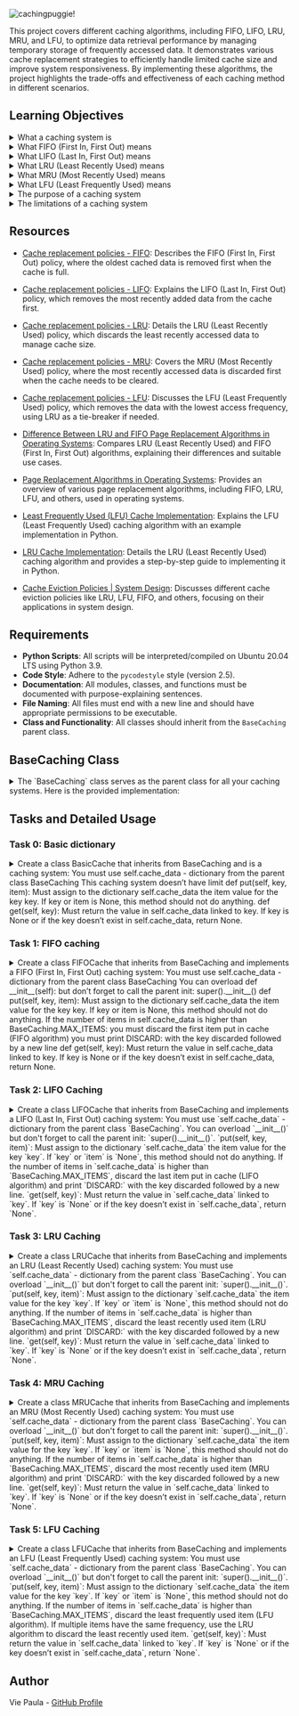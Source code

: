 
![cachingpuggie!](https://github.com/user-attachments/assets/3f7251bf-3f91-4930-860b-edf12b357843)


This project covers different caching algorithms, including FIFO, LIFO, LRU, MRU, and LFU, to optimize data retrieval performance by managing temporary storage of frequently accessed data. It demonstrates various cache replacement strategies to efficiently handle limited cache size and improve system responsiveness. By implementing these algorithms, the project highlights the trade-offs and effectiveness of each caching method in different scenarios.

## Learning Objectives

<details>
<summary>What a caching system is</summary>
  
A caching system temporarily stores frequently accessed data to improve data retrieval speed and reduce the need to access the underlying slower storage. By keeping a small amount of frequently or recently used data in a cache, a system can significantly reduce the time it takes to retrieve that data.  
Covered in **all tasks**.

</details>

<details>
<summary>What FIFO (First In, First Out) means</summary>

FIFO is a cache replacement policy where the oldest added item (first in) is the first to be removed (first out) when the cache reaches its maximum size. This strategy is simple but may not always provide the best performance if the older data is frequently accessed.  
Covered in **Task 1: FIFO Caching**.

</details>

<details>
<summary>What LIFO (Last In, First Out) means</summary>

LIFO is a cache replacement policy where the most recently added item (last in) is the first to be removed (first out) when the cache reaches its maximum size. This strategy prioritizes keeping older data while discarding the newest, which might not be optimal if new data is frequently accessed.  
Covered in **Task 2: LIFO Caching**.

</details>

<details>
<summary>What LRU (Least Recently Used) means</summary>

LRU is a cache replacement policy that removes the least recently accessed item when the cache reaches its maximum size. This strategy assumes that items not recently used are less likely to be accessed soon, making it a good choice for workloads where data locality is important.  
Covered in **Task 3: LRU Caching**.

</details>

<details>
<summary>What MRU (Most Recently Used) means</summary>

MRU is a cache replacement policy that removes the most recently accessed item when the cache reaches its maximum size. This strategy assumes that the most recently used items are less likely to be accessed again soon. It can be useful in scenarios where older data is more likely to be reused than the newest data.  
Covered in **Task 4: MRU Caching**.

</details>

<details>
<summary>What LFU (Least Frequently Used) means</summary>

LFU is a cache replacement policy that removes the item with the least frequency of access when the cache reaches its maximum size. If multiple items have the same frequency, the least recently used (LRU) item among them is discarded. This strategy is effective when items are frequently reused over time.  
Covered in **Task 5: LFU Caching**.

</details>

<details>
<summary>The purpose of a caching system</summary>

The primary purpose of a caching system is to reduce data access times and improve overall system performance by temporarily storing frequently or recently accessed data in a faster storage medium. Caching reduces the need to repeatedly access slower backend storage, thereby speeding up data retrieval and reducing the load on the main storage.  
Covered in **all tasks**.

</details>

<details>
<summary>The limitations of a caching system</summary>

Caching systems have several limitations:  
- **Limited Size:** Caches have a limited size and can only store a small subset of the total data, requiring an effective replacement strategy to manage the cache contents.  
- **Cache Invalidation:** Data in the cache may become outdated (stale), requiring mechanisms to invalidate or update cache entries.  
- **Increased Complexity:** Implementing caching adds complexity to the system design, including cache management, eviction strategies, and synchronization with the main storage.  
- **Cache Misses:** When a requested item is not in the cache (cache miss), there is an added cost of fetching data from the slower backend storage.  

</details>


## Resources

- [Cache replacement policies - FIFO](https://en.wikipedia.org/wiki/Cache_replacement_policies#First_In_First_Out_%28FIFO%29): Describes the FIFO (First In, First Out) policy, where the oldest cached data is removed first when the cache is full.
  
- [Cache replacement policies - LIFO](https://en.wikipedia.org/wiki/Cache_replacement_policies#Last_In_First_Out_%28LIFO%29): Explains the LIFO (Last In, First Out) policy, which removes the most recently added data from the cache first.
  
- [Cache replacement policies - LRU](https://en.wikipedia.org/wiki/Cache_replacement_policies#Least_Recently_Used_%28LRU%29): Details the LRU (Least Recently Used) policy, which discards the least recently accessed data to manage cache size.
  
- [Cache replacement policies - MRU](https://en.wikipedia.org/wiki/Cache_replacement_policies#Most_Recently_Used_%28MRU%29): Covers the MRU (Most Recently Used) policy, where the most recently accessed data is discarded first when the cache needs to be cleared.
  
- [Cache replacement policies - LFU](https://en.wikipedia.org/wiki/Cache_replacement_policies#Least-Frequently_Used_%28LFU%29): Discusses the LFU (Least Frequently Used) policy, which removes the data with the lowest access frequency, using LRU as a tie-breaker if needed.

- [Difference Between LRU and FIFO Page Replacement Algorithms in Operating Systems](https://www.geeksforgeeks.org/difference-between-lru-and-fifo-page-replacement-algorithms-in-operating-system/?ref=gcse_ind): Compares LRU (Least Recently Used) and FIFO (First In, First Out) algorithms, explaining their differences and suitable use cases.

- [Page Replacement Algorithms in Operating Systems](https://www.geeksforgeeks.org/page-replacement-algorithms-in-operating-systems/?ref=gcse_ind): Provides an overview of various page replacement algorithms, including FIFO, LRU, LFU, and others, used in operating systems.

- [Least Frequently Used (LFU) Cache Implementation](https://www.geeksforgeeks.org/least-frequently-used-lfu-cache-implementation/?ref=header_outind): Explains the LFU (Least Frequently Used) caching algorithm with an example implementation in Python.

- [LRU Cache Implementation](https://www.geeksforgeeks.org/lru-cache-implementation/?ref=header_outind): Details the LRU (Least Recently Used) caching algorithm and provides a step-by-step guide to implementing it in Python.

- [Cache Eviction Policies | System Design](https://www.geeksforgeeks.org/cache-eviction-policies-system-design/?ref=header_outind): Discusses different cache eviction policies like LRU, LFU, FIFO, and others, focusing on their applications in system design.


## Requirements

- **Python Scripts**: All scripts will be interpreted/compiled on Ubuntu 20.04 LTS using Python 3.9.
- **Code Style**: Adhere to the `pycodestyle` style (version 2.5).
- **Documentation**: All modules, classes, and functions must be documented with purpose-explaining sentences.
- **File Naming**: All files must end with a new line and should have appropriate permissions to be executable.
- **Class and Functionality**: All classes should inherit from the `BaseCaching` parent class.

## BaseCaching Class

<details> <summary>The `BaseCaching` class serves as the parent class for all your caching systems. Here is the provided implementation:</summary>


```python
#!/usr/bin/python3
""" BaseCaching module
"""

class BaseCaching():
    """ BaseCaching defines:
      - constants of your caching system
      - where your data are stored (in a dictionary)
    """
    MAX_ITEMS = 4

    def __init__(self):
        """ Initialize
        """
        self.cache_data = {}

    def print_cache(self):
        """ Print the cache
        """
        print("Current cache:")
        for key in sorted(self.cache_data.keys()):
            print("{}: {}".format(key, self.cache_data.get(key)))

    def put(self, key, item):
        """ Add an item in the cache
        """
        raise NotImplementedError("put must be implemented in your cache class")

    def get(self, key):
        """ Get an item by key
        """
        raise NotImplementedError("get must be implemented in your cache class")
```
</details>

## Tasks and Detailed Usage

### Task 0: Basic dictionary

<details> 
<summary> Create a class BasicCache that inherits from BaseCaching and is a caching system:
You must use self.cache_data - dictionary from the parent class BaseCaching
This caching system doesn’t have limit
def put(self, key, item):
Must assign to the dictionary self.cache_data the item value for the key key.
If key or item is None, this method should not do anything.
def get(self, key):
Must return the value in self.cache_data linked to key.
If key is None or if the key doesn’t exist in self.cache_data, return None.
</summary>
<br>

**Description:**
The `BasicCache` class is a simple caching system that inherits from the `BaseCaching` parent class. Unlike other caching systems, this cache has no limit on the number of items it can store. The class provides two primary methods:

- `put(key, item)`: Adds an item to the cache.
- `get(key)`: Retrieves an item by key from the cache.

**Implementation**:
```python
#!/usr/bin/env python3
''' Module for BasicCache class.
This module contains the BasicCache class, a simple caching system
that inherits from the BaseCaching parent class. It has no limit on
the number of items it can store in the cache.
'''
BaseCaching = __import__('base_caching').BaseCaching


class BasicCache(BaseCaching):
    ''' BasicCache defines a caching system with no item limit.
    It inherits from BaseCaching.
    '''

    def put(self, key, item):
        ''' Add an item to the cache.
        If key or item is None, this method does nothing.
        '''
        if key is not None and item is not None:
            self.cache_data[key] = item

    def get(self, key):
        ''' Retrieve an item by key from the cache.
        If key is None or doesn't exist in the cache, returns None.
        '''
        if key is None or key not in self.cache_data:
            return None
        return self.cache_data[key]

```

**Usage:**


1. **Initialization**:
   To use the `BasicCache` class, import it from the `0-basic_cache.py` file and create an instance:

   ```python
   BasicCache = __import__('0-basic_cache').BasicCache

   my_cache = BasicCache()
   ```

2. **Adding items to the cache**:
   Use the `put` method to add key-value pairs to the cache. If either the `key` or `item` is `None`, the method does nothing.

   ```python
   my_cache.put("A", "Hello")  # Adds "A": "Hello" to the cache
   my_cache.put("B", "World")  # Adds "B": "World" to the cache
   my_cache.put("C", "Holberton")  # Adds "C": "Holberton" to the cache
   ```

3. **Retrieving items from the cache**:
   Use the `get` method to retrieve values from the cache using their keys. If the `key` is `None` or doesn't exist, the method returns `None`.

   ```python
   print(my_cache.get("A"))  # Output: Hello
   print(my_cache.get("B"))  # Output: World
   print(my_cache.get("C"))  # Output: Holberton
   print(my_cache.get("D"))  # Output: None
   ```

4. **Displaying the current cache**:
   The `print_cache` method of the `BaseCaching` class can be used to display the current state of the cache.

   ```python
   my_cache.print_cache()
   ```

5. **Running the script to test the class**:
   To test the functionality of the `BasicCache` class, use `0-main.py`:

   ```python
   #!/usr/bin/python3
   ''' 0-main module
   Tests the BasicCache class.
   '''

   BasicCache = __import__('0-basic_cache').BasicCache

   my_cache = BasicCache()
   my_cache.print_cache()  # Expected output: "Current cache:" (empty)
   my_cache.put("A", "Hello")
   my_cache.put("B", "World")
   my_cache.put("C", "Holberton")
   my_cache.print_cache()
   # Expected output:
   # Current cache:
   # A: Hello
   # B: World
   # C: Holberton

   print(my_cache.get("A"))  # Output: Hello
   print(my_cache.get("B"))  # Output: World
   print(my_cache.get("C"))  # Output: Holberton
   print(my_cache.get("D"))  # Output: None

   my_cache.put("D", "School")
   my_cache.put("E", "Battery")
   my_cache.put("A", "Street")
   my_cache.print_cache()
   # Expected output:
   # Current cache:
   # A: Street
   # B: World
   # C: Holberton
   # D: School
   # E: Battery

   print(my_cache.get("A"))  # Output: Street
   ```

   Make the script executable by running:

   ```sh
   chmod +x 0-main.py
   ```

   Then, run the script to test:

   ```sh
   ./0-main.py
   ```

   Verify the output matches the expected results.

**Expected Output:**
```bash
Current cache:
Current cache:
A: Hello
B: World
C: Holberton
Hello
World
Holberton
None
Current cache:
A: Hello
B: World
C: Holberton
Current cache:
A: Street
B: World
C: Holberton
D: School
E: Battery
Street
```

**Explanation**

- **`put` Method**: Adds an item to the cache if both `key` and `item` are not `None`.
- **`get` Method**: Retrieves the value associated with the `key` from the cache. Returns `None` if `key` is `None` or does not exist in the cache.
- **Cache Display**: The cache state is printed using the `print_cache` method.


</details>

### Task 1: FIFO caching

<details> 
<summary> Create a class FIFOCache that inherits from BaseCaching and implements a FIFO (First In, First Out) caching system:
You must use self.cache_data - dictionary from the parent class BaseCaching
You can overload def __init__(self): but don’t forget to call the parent init: super().__init__()
def put(self, key, item):
Must assign to the dictionary self.cache_data the item value for the key key.
If key or item is None, this method should not do anything.
If the number of items in self.cache_data is higher than BaseCaching.MAX_ITEMS:
you must discard the first item put in cache (FIFO algorithm)
you must print DISCARD: with the key discarded followed by a new line
def get(self, key):
Must return the value in self.cache_data linked to key.
If key is None or if the key doesn’t exist in self.cache_data, return None.
</summary>
<br>

**Description:**
The `FIFOCache` class is a caching system that inherits from the `BaseCaching` parent class. It uses a FIFO (First In, First Out) caching algorithm. The class maintains the order in which items are added to the cache and removes the oldest item when the cache exceeds its size limit (`MAX_ITEMS`).

- `put(key, item)`: Adds an item to the cache. If the cache exceeds its size limit, it discards the oldest item following the FIFO policy.
- `get(key)`: Retrieves an item by key from the cache.

**Implementation**:
```python
#!/usr/bin/env python3
'''
This module contains the FIFOCache class, a caching system
that inherits from the BaseCaching parent class. It uses the
FIFO (First In, First Out) caching algorithm.
'''
BaseCaching = __import__('base_caching').BaseCaching


class FIFOCache(BaseCaching):
    ''' FIFOCache defines a caching system with a FIFO eviction policy.
    '''

    def __init__(self):
        '''
        Calls the parent class' init method and initializes
        an order list to keep track of the insertion order.
        '''
        super().__init__()
        self.order = []

    def put(self, key, item):
        ''' Add an item to the cache.
        If key or item is None this method does nothing.
        If the number of items in the cache exceeds MAX_ITEMS
        the first item added is discarded following FIFO.
        '''
        if key is not None and item is not None:
            if key not in self.cache_data:
                self.order.append(key)
            self.cache_data[key] = item

            if len(self.cache_data) > BaseCaching.MAX_ITEMS:
                first_key = self.order.pop(0)
                del self.cache_data[first_key]
                print(f"DISCARD: {first_key}")

    def get(self, key):
        ''' Retrieve an item by key from the cache.
        If key is None or doesn't exist in the cache, returns None.
        '''
        if key is None or key not in self.cache_data:
            return None
        return self.cache_data[key]

```

**Usage:**

1. **Initialization**:
   To use the `FIFOCache` class, import it from the `1-fifo_cache.py` file and create an instance:

   ```python
   FIFOCache = __import__('1-fifo_cache').FIFOCache

   my_cache = FIFOCache()
   ```

2. **Adding items to the cache**:
   Use the `put` method to add key-value pairs to the cache. If either the `key` or `item` is `None`, the method does nothing. If the cache exceeds its size limit, the oldest item will be removed following the FIFO algorithm.

   ```python
   my_cache.put("A", "Hello")
   my_cache.put("B", "World")
   my_cache.put("C", "Holberton")
   my_cache.put("D", "School")
   my_cache.print_cache()
   ```

3. **Evicting items based on FIFO**:
   When the cache exceeds `MAX_ITEMS`, the `put` method discards the first item added to the cache and prints a message indicating which item was discarded.

4. **Retrieving items from the cache**:
   Use the `get` method to retrieve values from the cache using their keys. If the `key` is `None` or doesn't exist, the method returns `None`.

   ```python
   print(my_cache.get("A"))  # May output: None (if "A" has been discarded)
   print(my_cache.get("B"))  # Output: World
   ```

5. **Running the script to test the class**:
   To test the functionality of the `FIFOCache` class, use `1-main.py`:

   ```python
   #!/usr/bin/python3
   """ 1-main """
   FIFOCache = __import__('1-fifo_cache').FIFOCache

   my_cache = FIFOCache()
   my_cache.put("A", "Hello")
   my_cache.put("B", "World")
   my_cache.put("C", "Holberton")
   my_cache.put("D", "School")
   my_cache.print_cache()
   my_cache.put("E", "Battery")
   my_cache.print_cache()
   my_cache.put("C", "Street")
   my_cache.print_cache()
   my_cache.put("F", "Mission")
   my_cache.print_cache()
   ```

   Make the script executable by running:

   ```sh
   chmod +x 1-main.py
   ```

   Then, run the script to test:

   ```sh
   ./1-main.py
   ```

   Verify the output matches the expected results.

**Expected Output:**
```bash
Current cache:
A: Hello
B: World
C: Holberton
D: School
DISCARD: A
Current cache:
B: World
C: Holberton
D: School
E: Battery
Current cache:
B: World
C: Street
D: School
E: Battery
DISCARD: B
Current cache:
C: Street
D: School
E: Battery
F: Mission
```

**Explanation**

- **`put` Method**: Adds an item to the cache if both `key` and `item` are not `None`. If the cache exceeds `MAX_ITEMS`, the first item is discarded.
- **`get` Method**: Retrieves the value associated with the `key` from the cache. Returns `None` if `key` is `None` or does not exist in the cache.
- **Cache Display**: The cache state is printed using the `print_cache` method, and items are evicted based on the FIFO policy.

</details>

### Task 2: LIFO Caching

<details> 
<summary> Create a class LIFOCache that inherits from BaseCaching and implements a LIFO (Last In, First Out) caching system:
You must use `self.cache_data` - dictionary from the parent class `BaseCaching`.
You can overload `__init__()` but don't forget to call the parent init: `super().__init__()`.
`put(self, key, item)`: Must assign to the dictionary `self.cache_data` the item value for the key `key`. If `key` or `item` is `None`, this method should not do anything. If the number of items in `self.cache_data` is higher than `BaseCaching.MAX_ITEMS`, discard the last item put in cache (LIFO algorithm) and print `DISCARD:` with the key discarded followed by a new line.
`get(self, key)`: Must return the value in `self.cache_data` linked to `key`. If `key` is `None` or if the key doesn’t exist in `self.cache_data`, return `None`.
</summary>
<br>

**Description:**
The `LIFOCache` class is a caching system that inherits from the `BaseCaching` parent class. It uses a LIFO (Last In, First Out) caching algorithm. The class removes the most recently added item from the cache when the cache exceeds its size limit (`MAX_ITEMS`).

- `put(key, item)`: Adds an item to the cache. If the cache exceeds its size limit, it discards the last item added following the LIFO policy.
- `get(key)`: Retrieves an item by key from the cache.

**Implementation:**
```python
#!/usr/bin/env python3
'''
This module contains the LIFOCache class, a caching system
that inherits from the BaseCaching parent class. It uses the
LIFO (Last In, First Out) caching algorithm.
'''
BaseCaching = __import__('base_caching').BaseCaching


class LIFOCache(BaseCaching):
    ''' LIFOCache defines a caching system with a LIFO eviction policy.
    '''

    def __init__(self):
        '''
        Calls the parent class' init method and initializes
        a list to keep track of the order of insertion.
        '''
        super().__init__()
        self.stack = []

    def put(self, key, item):
        ''' Add an item to the cache.
        If key or item is None this method does nothing.
        If the number of items in the cache exceeds MAX_ITEMS,
        the last item added is discarded following LIFO.
        '''
        if key is not None and item is not None:
            self.cache_data[key] = item
            self.stack.append(key)

            if len(self.cache_data) > BaseCaching.MAX_ITEMS:
                # Remove the most recently added item
                last_key = self.stack.pop(-2)
                del self.cache_data[last_key]
                print(f"DISCARD: {last_key}")

    def get(self, key):
        ''' Retrieve an item by key from the cache.
        If key is None or doesn't exist in the cache, it returns None.
        '''
        return self.cache_data.get(key, None)
```

**Usage:**

1. **Initialization**:
   To use the `LIFOCache` class, import it from the `2-lifo_cache.py` file and create an instance:

   ```python
   LIFOCache = __import__('2-lifo_cache').LIFOCache

   my_cache = LIFOCache()
   ```

2. **Adding items to the cache**:
   Use the `put` method to add key-value pairs to the cache. If either the `key` or `item` is `None`, the method does nothing. If the cache exceeds its size limit, the most recently added item will be removed following the LIFO algorithm.

   ```python
   my_cache.put("A", "Hello")
   my_cache.put("B", "World")
   my_cache.put("C", "Holberton")
   my_cache.put("D", "School")
   my_cache.print_cache()
   ```

3. **Evicting items based on LIFO**:
   When the cache exceeds `MAX_ITEMS`, the `put` method discards the most recently added item to the cache and prints a message indicating which item was discarded.

4. **Retrieving items from the cache**:
   Use the `get` method to retrieve values from the cache using their keys. If the `key` is `None` or doesn't exist, the method returns `None`.

   ```python
   print(my_cache.get("A"))  # Output: Hello
   print(my_cache.get("B"))  # Output: World
   ```

5. **Running the script to test the class**:
   To test the functionality of the `LIFOCache` class, use `2-main.py`:
   ```python
   #!/usr/bin/python3
   """ 2-main """
   LIFOCache = __import__('2-lifo_cache').LIFOCache

   my_cache = LIFOCache()
   my_cache.put("A", "Hello")
   my_cache.put("B", "World")
   my_cache.put("C", "Holberton")
   my_cache.put("D", "School")
   my_cache.print_cache()
   my_cache.put("E", "Battery")
   my_cache.print_cache()
   my_cache.put("C", "Street")
   my_cache.print_cache()
   my_cache.put("F", "Mission")
   my_cache.print_cache()
   my_cache.put("G", "San Francisco")
   my_cache.print_cache()
   ```

   Make the script executable by running:

   ```sh
   chmod +x 2-main.py
   ```

   Then, run the script to test:

   ```sh
   ./2-main.py
   ```

   Verify the output matches the expected results.

**Expected Output:**
```bash
Current cache:
A: Hello
B: World
C: Holberton
D: School
DISCARD: D
Current cache:
A: Hello
B: World
C: Holberton
E: Battery
Current cache:
A: Hello
B: World
C: Street
E: Battery
DISCARD: C
Current cache:
A: Hello
B: World
E: Battery
F: Mission
DISCARD: F
Current cache:
A: Hello
B: World
E: Battery
G: San Francisco
```

**Explanation**

- **`put` Method**: Adds an item to the cache if both `key` and `item` are not `None`. If the cache exceeds `MAX_ITEMS`, the most recently added item is discarded.
- **`get` Method**: Retrieves the value associated with the `key` from the cache. Returns `None` if `key` is `None` or does not exist in the cache.
- **Cache Display**: The cache state is printed using the `print_cache` method, and items are evicted based on the LIFO policy.

</details>

### Task 3: LRU Caching

<details> 
<summary> Create a class LRUCache that inherits from BaseCaching and implements an LRU (Least Recently Used) caching system:
You must use `self.cache_data` - dictionary from the parent class `BaseCaching`.
You can overload `__init__()` but don't forget to call the parent init: `super().__init__()`.
`put(self, key, item)`: Must assign to the dictionary `self.cache_data` the item value for the key `key`. If `key` or `item` is `None`, this method should not do anything. If the number of items in `self.cache_data` is higher than `BaseCaching.MAX_ITEMS`, discard the least recently used item (LRU algorithm) and print `DISCARD:` with the key discarded followed by a new line.
`get(self, key)`: Must return the value in `self.cache_data` linked to `key`. If `key` is `None` or if the key doesn’t exist in `self.cache_data`, return `None`.
</summary>
<br>

**Description:**
The `LRUCache` class is a caching system that inherits from the `BaseCaching` parent class. It uses an LRU (Least Recently Used) caching algorithm. The class keeps track of the order in which keys are accessed and removes the least recently used item from the cache when it exceeds its size limit (`MAX_ITEMS`).

- `put(key, item)`: Adds an item to the cache. If the cache exceeds its size limit, it discards the least recently used item following the LRU policy.
- `get(key)`: Retrieves an item by key from the cache.

**Implementation:**
```python
#!/usr/bin/env python3
'''
This module contains the LRUCache class, a caching system
that inherits from the BaseCaching parent class. It uses the
LRU (Least Recently Used) caching algorithm.
'''
BaseCaching = __import__('base_caching').BaseCaching


class LRUCache(BaseCaching):
    ''' LRUCache defines a caching system with an LRU eviction policy.
    '''

    def __init__(self):
        '''
        Calls the parent class' init method and initializes
        an ordered list to keep track of the usage order.
        '''
        super().__init__()
        self.usage_order = []

    def put(self, key, item):
        ''' Add an item to the cache.
        If key or item is None this method does nothing.
        If the number of items in the cache exceeds MAX_ITEMS,
        the least recently used item is discarded following LRU.
        '''
        if key is not None and item is not None:
            # If the key already exists update the item and move key to the end
            if key in self.cache_data:
                self.usage_order.remove(key)
            self.cache_data[key] = item
            self.usage_order.append(key)

            # If cache exceeds the max size remove the LRU item
            if len(self.cache_data) > BaseCaching.MAX_ITEMS:
                lru_key = self.usage_order.pop(0)
                del self.cache_data[lru_key]
                print(f"DISCARD: {lru_key}")

    def get(self, key):
        ''' Retrieve an item by key from the cache.
        If key is None or doesn't exist in the cache it returns None.
        '''
        if key is not None and key in self.cache_data:
            # Since this key was recently accessed update the usage order
            self.usage_order.remove(key)
            self.usage_order.append(key)
            return self.cache_data[key]
        return None
```

**Usage:**

1. **Initialization**:
   To use the `LRUCache` class, import it from the `3-lru_cache.py` file and create an instance:

   ```python
   LRUCache = __import__('3-lru_cache').LRUCache

   my_cache = LRUCache()
   ```

2. **Adding items to the cache**:
   Use the `put` method to add key-value pairs to the cache. If either the `key` or `item` is `None`, the method does nothing. If the cache exceeds its size limit, the least recently used item will be removed following the LRU algorithm.

   ```python
   my_cache.put("A", "Hello")
   my_cache.put("B", "World")
   my_cache.put("C", "Holberton")
   my_cache.put("D", "School")
   my_cache.print_cache()
   ```

3. **Evicting items based on LRU**:
   When the cache exceeds `MAX_ITEMS`, the `put` method discards the least recently used item in the cache and prints a message indicating which item was discarded.

4. **Retrieving items from the cache**:
   Use the `get` method to retrieve values from the cache using their keys. If the `key` is `None` or doesn't exist, the method returns `None`.

   ```python
   print(my_cache.get("B"))  # Output: World
   ```

5. **Running the script to test the class**:
   To test the functionality of the `LRUCache` class, use `3-main.py`:

   ```python
   #!/usr/bin/python3
   """ 3-main """
   LRUCache = __import__('3-lru_cache').LRUCache

   my_cache = LRUCache()
   my_cache.put("A", "Hello")
   my_cache.put("B", "World")
   my_cache.put("C", "Holberton")
   my_cache.put("D", "School")
   my_cache.print_cache()
   print(my_cache.get("B"))
   my_cache.put("E", "Battery")
   my_cache.print_cache()
   my_cache.put("C", "Street")
   my_cache.print_cache()
   print(my_cache.get("A"))
   print(my_cache.get("B"))
   print(my_cache.get("C"))
   my_cache.put("F", "Mission")
   my_cache.print_cache()
   my_cache.put("G", "San Francisco")
   my_cache.print_cache()
   my_cache.put("H", "H")
   my_cache.print_cache()
   my_cache.put("I", "I")
   my_cache.print_cache()
   my_cache.put("J", "J")
   my_cache.print_cache()
   my_cache.put("K", "K")
   my_cache.print_cache()
   ```

   Make the script executable by running:

   ```sh
   chmod +x 3-main.py
   ```

   Then, run the script to test:

   ```sh
   ./3-main.py
   ```

   Verify the output matches the expected results.

**Expected Output:**
```bash
Current cache:
A: Hello
B: World
C: Holberton
D: School
World
DISCARD: A
Current cache:
B: World
C: Holberton
D: School
E: Battery
Current cache:
B: World
C: Street
D: School
E: Battery
None
World
Street
DISCARD: D
Current cache:
B: World
C: Street
E: Battery
F: Mission
DISCARD: E
Current cache:
B: World
C: Street
F: Mission
G: San Francisco
DISCARD: B
Current cache:
C: Street
F: Mission
G: San Francisco
H: H
DISCARD: C
Current cache:
F: Mission
G: San Francisco
H: H
I: I
DISCARD: F
Current cache:
G: San Francisco
H: H
I: I
J: J
DISCARD: G
Current cache:
H: H
I: I
J: J
K: K
```

**Explanation**

- **`put` Method**: Adds an item to the cache if both `key` and `item` are not `None`. If the cache exceeds `MAX_ITEMS`, the least recently used item is discarded.
- **`get` Method**: Retrieves the value associated with the `key` from the cache. Updates the usage order to reflect recent access. Returns `None` if `key` is `None` or does not exist in the cache.
- **Cache Display**: The cache state is printed using the `print_cache` method, and items are evicted based on the LRU policy.

</details>

### Task 4: MRU Caching

<details> 
<summary> Create a class MRUCache that inherits from BaseCaching and implements an MRU (Most Recently Used) caching system:
You must use `self.cache_data` - dictionary from the parent class `BaseCaching`.
You can overload `__init__()` but don't forget to call the parent init: `super().__init__()`.
`put(self, key, item)`: Must assign to the dictionary `self.cache_data` the item value for the key `key`. If `key` or `item` is `None`, this method should not do anything. If the number of items in `self.cache_data` is higher than `BaseCaching.MAX_ITEMS`, discard the most recently used item (MRU algorithm) and print `DISCARD:` with the key discarded followed by a new line.
`get(self, key)`: Must return the value in `self.cache_data` linked to `key`. If `key` is `None` or if the key doesn’t exist in `self.cache_data`, return `None`.
</summary>
<br>

**Description:**
The `MRUCache` class is a caching system that inherits from the `BaseCaching` parent class. It uses an MRU (Most Recently Used) caching algorithm. The class keeps track of the order in which keys are accessed and removes the most recently used item from the cache when it exceeds its size limit (`MAX_ITEMS`).

- `put(key, item)`: Adds an item to the cache. If the cache exceeds its size limit, it discards the most recently used item following the MRU policy.
- `get(key)`: Retrieves an item by key from the cache.

**Implementation:**
```python
#!/usr/bin/env python3
'''
This module contains the MRUCache class, a caching system
that inherits from the BaseCaching parent class. It uses the
MRU (Most Recently Used) caching algorithm.
'''
BaseCaching = __import__('base_caching').BaseCaching


class MRUCache(BaseCaching):
    ''' MRUCache defines a caching system with an MRU eviction policy.
    '''

    def __init__(self):
        '''
        Calls the parent class' init method and initializes
        a list to keep track of the usage order.
        '''
        super().__init__()
        self.usage_order = []

    def put(self, key, item):
        ''' Add an item to the cache.
        If key or item is None this method does nothing.
        If the number of items in the cache exceeds MAX_ITEMS
        the most recently used item is discarded following MRU.
        '''
        if key is not None and item is not None:
            # If the key already exists update the item and move key to the end
            if key in self.cache_data:
                self.usage_order.remove(key)
            self.cache_data[key] = item
            self.usage_order.append(key)

            # If cache exceeds the maximum size remove the MRU item
            if len(self.cache_data) > BaseCaching.MAX_ITEMS:
                mru_key = self.usage_order.pop(-2)
                del self.cache_data[mru_key]
                print(f"DISCARD: {mru_key}")

    def get(self, key):
        ''' Retrieve an item by key from the cache.
        If key is None or doesn't exist in the cache it returns None.
        '''
        if key is not None and key in self.cache_data:
            # Since this key was recently accessed update the usage order
            self.usage_order.remove(key)
            self.usage_order.append(key)
            return self.cache_data[key]
        return None
```

**Usage:**

1. **Initialization**:
   To use the `MRUCache` class, import it from the `4-mru_cache.py` file and create an instance:

   ```python
   MRUCache = __import__('4-mru_cache').MRUCache

   my_cache = MRUCache()
   ```

2. **Adding items to the cache**:
   Use the `put` method to add key-value pairs to the cache. If either the `key` or `item` is `None`, the method does nothing. If the cache exceeds its size limit, the most recently used item will be removed following the MRU algorithm.

   ```python
   my_cache.put("A", "Hello")
   my_cache.put("B", "World")
   my_cache.put("C", "Holberton")
   my_cache.put("D", "School")
   my_cache.print_cache()
   ```

3. **Evicting items based on MRU**:
   When the cache exceeds `MAX_ITEMS`, the `put` method discards the most recently used item in the cache and prints a message indicating which item was discarded.

4. **Retrieving items from the cache**:
   Use the `get` method to retrieve values from the cache using their keys. If the `key` is `None` or doesn't exist, the method returns `None`.

   ```python
   print(my_cache.get("B"))  # Output: World
   ```

5. **Running the script to test the class**:
   To test the functionality of the `MRUCache` class, use `4-main.py`:

   ```python
   #!/usr/bin/python3
   """ 4-main """
   MRUCache = __import__('4-mru_cache').MRUCache

   my_cache = MRUCache()
   my_cache.put("A", "Hello")
   my_cache.put("B", "World")
   my_cache.put("C", "Holberton")
   my_cache.put("D", "School")
   my_cache.print_cache()
   print(my_cache.get("B"))
   my_cache.put("E", "Battery")
   my_cache.print_cache()
   my_cache.put("C", "Street")
   my_cache.print_cache()
   print(my_cache.get("A"))
   print(my_cache.get("B"))
   print(my_cache.get("C"))
   my_cache.put("F", "Mission")
   my_cache.print_cache()
   my_cache.put("G", "San Francisco")
   my_cache.print_cache()
   my_cache.put("H", "H")
   my_cache.print_cache()
   my_cache.put("I", "I")
   my_cache.print_cache()
   my_cache.put("J", "J")
   my_cache.print_cache()
   my_cache.put("K", "K")
   my_cache.print_cache()
   ```

   Make the script executable by running:

   ```sh
   chmod +x 4-main.py
   ```

   Then, run the script to test:

   ```sh
   ./4-main.py
   ```

   Verify the output matches the expected results.

**Expected Output:**
```bash
Current cache:
A: Hello
B: World
C: Holberton
D: School
World
DISCARD: B
Current cache:
A: Hello
C: Holberton
D: School
E: Battery
Current cache:
A: Hello
C: Street
D: School
E: Battery
Hello
None
Street
DISCARD: C
Current cache:
A: Hello
D: School
E: Battery
F: Mission
DISCARD: F
Current cache:
A: Hello
D: School
E: Battery
G: San Francisco
DISCARD: G
Current cache:
A: Hello
D: School
E: Battery
H: H
DISCARD: H
Current cache:
A: Hello
D: School
E: Battery
I: I
DISCARD: I
Current cache:
A: Hello
D: School
E: Battery
J: J
DISCARD: J
Current cache:
A: Hello
D: School
E: Battery
K: K
```

**Explanation**

- **`put` Method**: Adds an item to the cache if both `key` and `item` are not `None`. If the cache exceeds `MAX_ITEMS`, the most recently used item is discarded.
- **`get` Method**: Retrieves the value associated with the `key` from the cache. Updates the usage order to reflect recent access. Returns `None` if `key` is `None` or does not exist in the cache.
- **Cache Display**: The cache state is printed using the `print_cache` method, and items are evicted based on the MRU policy.

</details>

### Task 5: LFU Caching

<details> 
<summary> Create a class LFUCache that inherits from BaseCaching and implements an LFU (Least Frequently Used) caching system:
You must use `self.cache_data` - dictionary from the parent class `BaseCaching`.
You can overload `__init__()` but don't forget to call the parent init: `super().__init__()`.
`put(self, key, item)`: Must assign to the dictionary `self.cache_data` the item value for the key `key`. If `key` or `item` is `None`, this method should not do anything. If the number of items in `self.cache_data` is higher than `BaseCaching.MAX_ITEMS`, discard the least frequently used item (LFU algorithm). If multiple items have the same frequency, use the LRU algorithm to discard the least recently used item.
`get(self, key)`: Must return the value in `self.cache_data` linked to `key`. If `key` is `None` or if the key doesn’t exist in `self.cache_data`, return `None`.
</summary>
<br>

**Description:**
The `LFUCache` class is a caching system that inherits from the `BaseCaching` parent class. It uses an LFU (Least Frequently Used) caching algorithm with LRU (Least Recently Used) as a tie-breaker. The class keeps track of both the frequency of accesses and the order in which keys are accessed.

- `put(key, item)`: Adds an item to the cache. If the cache exceeds its size limit, it discards the least frequently used item. If there is a tie, it uses LRU as a tie-breaker.
- `get(key)`: Retrieves an item by key from the cache.

**Implementation:**
```python
#!/usr/bin/env python3
'''
This module contains the LFUCache class, a caching system
that inherits from the BaseCaching parent class. It uses the
LFU (Least Frequently Used) caching algorithm with LRU as a
tie-breaker.
'''
BaseCaching = __import__('base_caching').BaseCaching


class LFUCache(BaseCaching):
    ''' LFUCache defines a caching system with an LFU eviction policy.
    '''

    def __init__(self):
        '''
        Calls the parent class' init method and initializes
        a dictionary to keep track of usage frequency and order.
        '''
        super().__init__()
        self.usage_frequency = {}
        self.usage_order = []

    def put(self, key, item):
        ''' Add an item to the cache.
        If key or item is None this method does nothing.
        If the number of items in the cache exceeds MAX_ITEMS
        the least frequently used item is discarded
        Uses LRU as a tie-breaker.
        '''
        if key is None or item is None:
            return

        # If the key already exists update the item and usage frequency
        if key in self.cache_data:
            self.cache_data[key] = item
            self.usage_frequency[key] += 1
            self.usage_order.remove(key)
            self.usage_order.append(key)
        else:
            # If the cache is full remove the LFU item
            if len(self.cache_data) >= BaseCaching.MAX_ITEMS:
                # Find the least frequently used items
                min_freq = min(self.usage_frequency.values())
                lfu_keys = [k for k in self.usage_order
                            if self.usage_frequency[k] == min_freq]

                # Discard least recently used among the least frequently used
                lfu_key = lfu_keys[0]
                del self.cache_data[lfu_key]
                del self.usage_frequency[lfu_key]
                self.usage_order.remove(lfu_key)
                print(f"DISCARD: {lfu_key}")

            # Add the new item to the cache
            self.cache_data[key] = item
            self.usage_frequency[key] = 1
            self.usage_order.append(key)

    def get(self, key):
        ''' Retrieve an item by key from the cache.
        If key is None or doesn't exist in the cache it returns None.
        '''
        if key is None or key not in self.cache_data:
            return None

        # Since this key was recently accessed, update the usage order
        # and frequency
        self.usage_frequency[key] += 1
        self.usage_order.remove(key)
        self.usage_order.append(key)
        return self.cache_data[key]
```

**Usage:**

1. **Initialization**:
   To use the `LFUCache` class, import it from the `100-lfu_cache.py` file and create an instance:

   ```python
   LFUCache = __import__('100-lfu_cache').LFUCache

   my_cache = LFUCache()
   ```

2. **Adding items to the cache**:
   Use the `put` method to add key-value pairs to the cache. If either the `key` or `item` is `None`, the method does nothing. If the cache exceeds its size limit, the least frequently used item will be removed, with LRU as a tie-breaker.

   ```python
   my_cache.put("A", "Hello")
   my_cache.put("B", "World")
   my_cache.put("C", "Holberton")
   my_cache.put("D", "School")
   my_cache.print_cache()
   ```

3. **Evicting items based on LFU with LRU tie-breaking**:
   When the cache exceeds `MAX_ITEMS`, the `put` method discards the least frequently used item in the cache and prints a message indicating which item was discarded.

4. **Retrieving items from the cache**:
   Use the `get` method to retrieve values from the cache using their keys. If the `key` is `None` or doesn't exist, the method returns `None`.

   ```python
   print(my_cache.get("B"))  # Output: World
   ```

5. **Running the script to test the class**:
   To test the functionality of the `LFUCache` class, use`100-main.py`:

   ```python
   #!/usr/bin/python3
   """ 100-main """
   LFUCache = __import__('100-lfu_cache').LFUCache

   my_cache = LFUCache()
   my_cache.put("A", "Hello")
   my_cache.put("B", "World")
   my_cache.put("C", "Holberton")
   my_cache.put("D", "School")
   my_cache.print_cache()
   print(my_cache.get("B"))
   my_cache.put("E", "Battery")
   my_cache.print_cache()
   my_cache.put("C", "Street")
   my_cache.print_cache()
   print(my_cache.get("A"))
   print(my_cache.get("B"))
   print(my_cache.get("C"))
   my_cache.put("F", "Mission")
   my_cache.print_cache()
   my_cache.put("G", "San Francisco")
   my_cache.print_cache()
   my_cache.put("H", "H")
   my_cache.print_cache()
   my_cache.put("I", "I")
   my_cache.print_cache()
   print(my_cache.get("I"))
   print(my_cache.get("H"))
   print(my_cache.get("I"))
   print(my_cache.get("H"))
   print(my_cache.get("I"))
   print(my_cache.get("H"))
   my_cache.put("J", "J")
   my_cache.print_cache()
   my_cache.put("K", "K")
   my_cache.print_cache()
   my_cache.put("L", "L")
   my_cache.print_cache()
   my_cache.put("M", "M")
   my_cache.print_cache()
   ```

   Make the script executable by running:

   ```sh
   chmod +x 100-main.py
   ```

   Then, run the script to test:

   ```sh
   ./100-main.py
   ```

   Verify the output matches the expected results.

**Expected Output:**
```bash
Current cache:
A: Hello
B: World
C: Holberton
D: School
World
DISCARD: A
Current cache:
B: World
C: Holberton
D: School
E: Battery
Current cache:
B: World
C: Street
D: School
E: Battery
None
World
Street
DISCARD: D
Current cache:
B: World
C: Street
E: Battery
F: Mission
DISCARD: E
Current cache:
B: World
C: Street
F: Mission
G: San Francisco
DISCARD: F
Current cache:
B: World
C: Street
G: San Francisco
H: H
DISCARD: G
Current cache:
B: World
C: Street
H: H
I: I
I
H
I
H
I
H
DISCARD: B
Current cache:
C: Street
H: H
I: I
J: J
DISCARD: J
Current cache:
C: Street
H: H
I: I
K: K
DISCARD: K
Current cache:
C: Street
H: H
I: I
L: L
DISCARD: L
Current cache:
C: Street
H: H
I: I
M: M
```

**Explanation**

- **`put` Method**: Adds an item to the cache if both `key` and `item` are not `None`. If the cache exceeds `MAX_ITEMS`, the least frequently used item is discarded, with LRU as a tie-breaker.
- **`get` Method**: Retrieves the value associated with the `key` from the cache. Updates the usage order and frequency to reflect recent access. Returns `None` if `key` is `None` or does not exist in the cache.
- **Cache Display**: The cache state is printed using the `print_cache` method, and items are evicted based on the LFU policy with LRU tie-breaking.

</details>

## Author

Vie Paula - [GitHub Profile](https://github.com/ThatsVie)
